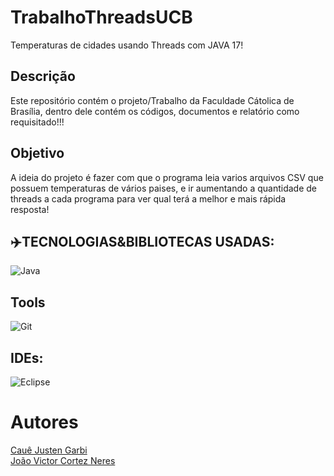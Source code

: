 
 




# TrabalhoThreadsUCB
Temperaturas de cidades usando Threads com JAVA 17!

## Descrição
Este repositório contém o projeto/Trabalho da Faculdade Cátolica de Brasília, dentro dele contém os códigos, documentos e relatório como requisitado!!!

## Objetivo
A ideia do projeto é fazer com que o programa leia varios arquivos CSV que possuem temperaturas de vários paises, e ir aumentando a quantidade de threads a cada programa para ver qual terá a melhor e mais rápida resposta!

## ✈️TECNOLOGIAS&BIBLIOTECAS USADAS:
  ![Java](https://img.shields.io/badge/-Java-007396?style=flat-square&logo=java)


## Tools
  ![Git](https://img.shields.io/badge/-Git-black?style=flat-square&logo=git)


 ## IDEs:
![Eclipse](https://img.shields.io/badge/-Eclipse-2C2255?style=flat-square&logo=eclipse&logoColor=white)







# Autores
<a href=“https://github.com/garbizada“>Cauê Justen Garbi</a> <br>
<a href=“https://github.com/cortez1102“>João Victor Cortez Neres</a> 

